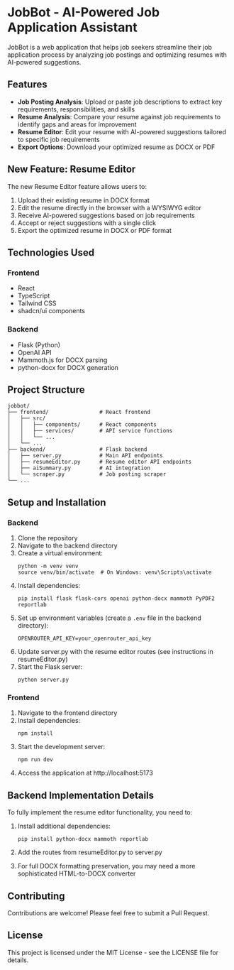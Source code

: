 # JobBot - AI-Powered Job Application Assistant

JobBot is a web application that helps job seekers streamline their job application process by analyzing job postings and optimizing resumes with AI-powered suggestions.

## Features

- **Job Posting Analysis**: Upload or paste job descriptions to extract key requirements, responsibilities, and skills
- **Resume Analysis**: Compare your resume against job requirements to identify gaps and areas for improvement
- **Resume Editor**: Edit your resume with AI-powered suggestions tailored to specific job requirements
- **Export Options**: Download your optimized resume as DOCX or PDF

## New Feature: Resume Editor

The new Resume Editor feature allows users to:

1. Upload their existing resume in DOCX format
2. Edit the resume directly in the browser with a WYSIWYG editor
3. Receive AI-powered suggestions based on job requirements
4. Accept or reject suggestions with a single click
5. Export the optimized resume in DOCX or PDF format

## Technologies Used

### Frontend
- React
- TypeScript
- Tailwind CSS
- shadcn/ui components

### Backend
- Flask (Python)
- OpenAI API
- Mammoth.js for DOCX parsing
- python-docx for DOCX generation

## Project Structure

```
jobbot/
├── frontend/                # React frontend
│   ├── src/
│   │   ├── components/      # React components
│   │   ├── services/        # API service functions
│   │   └── ...
│   └── ...
├── backend/                 # Flask backend
│   ├── server.py            # Main API endpoints
│   ├── resumeEditor.py      # Resume editor API endpoints
│   ├── aiSummary.py         # AI integration
│   └── scraper.py           # Job posting scraper
└── ...
```

## Setup and Installation

### Backend

1. Clone the repository
2. Navigate to the backend directory
3. Create a virtual environment:
   ```
   python -m venv venv
   source venv/bin/activate  # On Windows: venv\Scripts\activate
   ```
4. Install dependencies:
   ```
   pip install flask flask-cors openai python-docx mammoth PyPDF2 reportlab
   ```
5. Set up environment variables (create a `.env` file in the backend directory):
   ```
   OPENROUTER_API_KEY=your_openrouter_api_key
   ```
6. Update server.py with the resume editor routes (see instructions in resumeEditor.py)
7. Start the Flask server:
   ```
   python server.py
   ```

### Frontend

1. Navigate to the frontend directory
2. Install dependencies:
   ```
   npm install
   ```
3. Start the development server:
   ```
   npm run dev
   ```
4. Access the application at http://localhost:5173

## Backend Implementation Details

To fully implement the resume editor functionality, you need to:

1. Install additional dependencies:
   ```
   pip install python-docx mammoth reportlab
   ```

2. Add the routes from resumeEditor.py to server.py
3. For full DOCX formatting preservation, you may need a more sophisticated HTML-to-DOCX converter

## Contributing

Contributions are welcome! Please feel free to submit a Pull Request.

## License

This project is licensed under the MIT License - see the LICENSE file for details. 